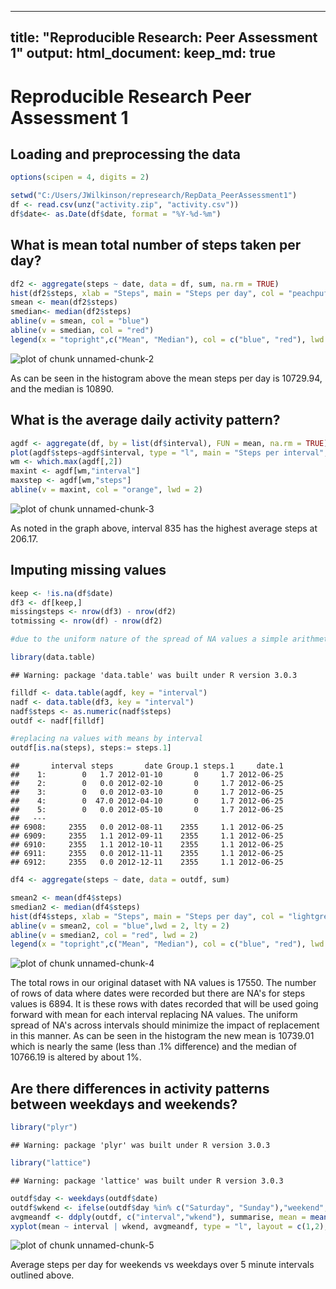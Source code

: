
---
title: "Reproducible Research: Peer Assessment 1"
output:
  html_document:
    keep_md: true
---



# Reproducible Research Peer Assessment 1

## Loading and preprocessing the data




```r
options(scipen = 4, digits = 2)

setwd("C:/Users/JWilkinson/represearch/RepData_PeerAssessment1")
df <- read.csv(unz("activity.zip", "activity.csv"))
df$date<- as.Date(df$date, format = "%Y-%d-%m")
```

## What is mean total number of steps taken per day?


```r
df2 <- aggregate(steps ~ date, data = df, sum, na.rm = TRUE)
hist(df2$steps, xlab = "Steps", main = "Steps per day", col = "peachpuff", breaks = 9)
smean <- mean(df2$steps)
smedian<- median(df2$steps)
abline(v = smean, col = "blue")
abline(v = smedian, col = "red")
legend(x = "topright",c("Mean", "Median"), col = c("blue", "red"), lwd = c(1,1))
```

![plot of chunk unnamed-chunk-2](figure/unnamed-chunk-2.png) 


As can be seen in the histogram above the mean steps per day is 10729.94, and the median is 10890.

## What is the average daily activity pattern?


```r
agdf <- aggregate(df, by = list(df$interval), FUN = mean, na.rm = TRUE)
plot(agdf$steps~agdf$interval, type = "l", main = "Steps per interval", xlab = "Interval", ylab = "Steps")
wm <- which.max(agdf[,2])
maxint <- agdf[wm,"interval"]
maxstep <- agdf[wm,"steps"]
abline(v = maxint, col = "orange", lwd = 2)
```

![plot of chunk unnamed-chunk-3](figure/unnamed-chunk-3.png) 



As noted in the graph above, interval 835 has the highest average steps at 206.17.

## Imputing missing values


```r
keep <- !is.na(df$date)
df3 <- df[keep,]
missingsteps <- nrow(df3) - nrow(df2)
totmissing <- nrow(df) - nrow(df2)

#due to the uniform nature of the spread of NA values a simple arithmetic mean by interval for NAs replacement was used.

library(data.table)
```

```
## Warning: package 'data.table' was built under R version 3.0.3
```

```r
filldf <- data.table(agdf, key = "interval")
nadf <- data.table(df3, key = "interval")
nadf$steps <- as.numeric(nadf$steps)
outdf <- nadf[filldf]

#replacing na values with means by interval
outdf[is.na(steps), steps:= steps.1]
```

```
##       interval steps       date Group.1 steps.1     date.1
##    1:        0   1.7 2012-01-10       0     1.7 2012-06-25
##    2:        0   0.0 2012-02-10       0     1.7 2012-06-25
##    3:        0   0.0 2012-03-10       0     1.7 2012-06-25
##    4:        0  47.0 2012-04-10       0     1.7 2012-06-25
##    5:        0   0.0 2012-05-10       0     1.7 2012-06-25
##   ---                                                     
## 6908:     2355   0.0 2012-08-11    2355     1.1 2012-06-25
## 6909:     2355   1.1 2012-09-11    2355     1.1 2012-06-25
## 6910:     2355   1.1 2012-10-11    2355     1.1 2012-06-25
## 6911:     2355   0.0 2012-11-11    2355     1.1 2012-06-25
## 6912:     2355   0.0 2012-12-11    2355     1.1 2012-06-25
```

```r
df4 <- aggregate(steps ~ date, data = outdf, sum)

smean2 <- mean(df4$steps)
smedian2 <- median(df4$steps)
hist(df4$steps, xlab = "Steps", main = "Steps per day", col = "lightgreen", breaks = 9)
abline(v = smean2, col = "blue",lwd = 2, lty = 2)
abline(v = smedian2, col = "red", lwd = 2)
legend(x = "topright",c("Mean", "Median"), col = c("blue", "red"), lwd = c(2,2), lty = c(2,1))
```

![plot of chunk unnamed-chunk-4](figure/unnamed-chunk-4.png) 



The total rows in our original dataset with NA values is 17550.  The number of rows of data where dates were recorded but there are NA's for steps values is 6894.  It is these rows with dates recorded that will be used going forward with mean for each interval replacing NA values.  The uniform spread of NA's across intervals should minimize the impact of replacement in this manner.  As can be seen in the histogram the new mean is 10739.01 which is nearly the same (less than .1% difference) and the median of 10766.19 is altered by about 1%.


## Are there differences in activity patterns between weekdays and weekends?



```r
library("plyr")
```

```
## Warning: package 'plyr' was built under R version 3.0.3
```

```r
library("lattice")
```

```
## Warning: package 'lattice' was built under R version 3.0.3
```

```r
outdf$day <- weekdays(outdf$date)
outdf$wkend <- ifelse(outdf$day %in% c("Saturday", "Sunday"),"weekend", "weekday")
avgmeandf <- ddply(outdf, c("interval","wkend"), summarise, mean = mean(steps))
xyplot(mean ~ interval | wkend, avgmeandf, type = "l", layout = c(1,2), ylab = "Average Steps", xlab = "Interval")
```

![plot of chunk unnamed-chunk-5](figure/unnamed-chunk-5.png) 

Average steps per day for weekends vs weekdays over 5 minute intervals outlined above.
